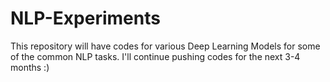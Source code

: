 # NLP-Experiments
This repository will have codes for various Deep Learning Models for some of the common NLP tasks. I'll continue pushing codes for the next 3-4 months :) 
